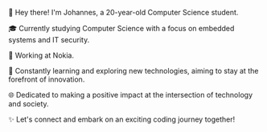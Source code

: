 👋 Hey there! I'm Johannes, a 20-year-old Computer Science student.

🎓 Currently studying Computer Science with a focus on embedded systems and IT security.

💼 Working at Nokia.

🌟 Constantly learning and exploring new technologies, aiming to stay at the forefront of innovation.

🌐 Dedicated to making a positive impact at the intersection of technology and society.

✨ Let's connect and embark on an exciting coding journey together!
